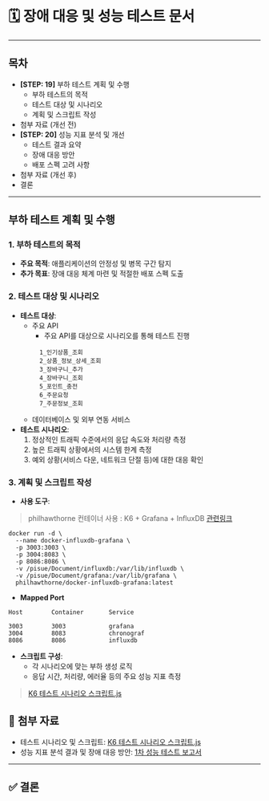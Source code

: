 # 🗓 장애 대응 및 성능 테스트 문서

---

## 목차
* **[STEP: 19]** 부하 테스트 계획 및 수행
    + 부하 테스트의 목적
    + 테스트 대상 및 시나리오
    + 계획 및 스크립트 작성
* 첨부 자료 (개선 전)
* **[STEP: 20]** 성능 지표 분석 및 개선
    + 테스트 결과 요약
    + 장애 대응 방안
    + 배포 스펙 고려 사항
* 첨부 자료 (개선 후)
* 결론

---

## 부하 테스트 계획 및 수행
### 1. 부하 테스트의 목적
- **주요 목적**: 애플리케이션의 안정성 및 병목 구간 탐지
- **추가 목표**: 장애 대응 체계 마련 및 적절한 배포 스펙 도출

### 2. 테스트 대상 및 시나리오
- **테스트 대상**:
    - 주요 API 
      - 주요 API를 대상으로 시나리오를 통해 테스트 진행 
      ```
        1_인기상품_조회
        2_상품_정보_상세_조회
        3_장바구니_추가
        4_장바구니_조회
        5_포인트_충전
        6_주문요청
        7_주문정보_조회
      ```
    - 데이터베이스 및 외부 연동 서비스
- **테스트 시나리오**:
    1. 정상적인 트래픽 수준에서의 응답 속도와 처리량 측정
    2. 높은 트래픽 상황에서의 시스템 한계 측정
    3. 예외 상황(서비스 다운, 네트워크 단절 등)에 대한 대응 확인

### 3. 계획 및 스크립트 작성
- **사용 도구**: 
> philhawthorne 컨테이너 사용 : K6 + Grafana + InfluxDB [관련링크](https://hub.docker.com/r/philhawthorne/docker-influxdb-grafana)
```
docker run -d \
  --name docker-influxdb-grafana \
  -p 3003:3003 \
  -p 3004:8083 \
  -p 8086:8086 \
  -v /pisue/Document/influxdb:/var/lib/influxdb \
  -v /pisue/Document/grafana:/var/lib/grafana \
  philhawthorne/docker-influxdb-grafana:latest
```
- **Mapped Port**
```
Host		Container		Service

3003		3003			grafana
3004		8083			chronograf
8086		8086			influxdb
```


- **스크립트 구성**:
    - 각 시나리오에 맞는 부하 생성 로직
    - 응답 시간, 처리량, 에러율 등의 주요 성능 지표 측정
> [K6 테스트 시나리오 스크립트.js](../../src/test/resources/k6/create-order-k6.js)

## 📄 첨부 자료
- 테스트 시나리오 및 스크립트: [K6 테스트 시나리오 스크립트.js](../../src/test/resources/k6/create-order-k6.js)
- 성능 지표 분석 결과 및 장애 대응 방안: [1차 성능 테스트 보고서](test_result_1.md)

---

## ✅ 결론


